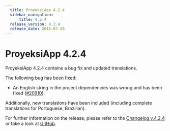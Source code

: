 ```yaml
---
  title: ProyeksiApp 4.2.4
  sidebar_navigation:
      title: 4.2.4
  release_version: 4.2.4
  release_date: 2015-07-30
---
```



# ProyeksiApp 4.2.4

ProyeksiApp 4.2.4 contains a bug fix and updated translations.

The following bug has been fixed:

  - An English string in the project dependencies was wrong and has been
    fixed
    ([\#20910](https://community.proyeksi.id/work_packages/20910)).

Additionally, new translations have been included (including complete
translations for Portuguese, Brazilian).

For further information on the release, please refer to the [Changelog
v.4.2.4](https://community.proyeksi.id/versions/752) or take a look
at [GitHub](https://github.com/opf/proyeksiapp/tree/v4.2.4).

 


